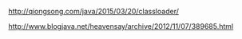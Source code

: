 
http://qiongsong.com/java/2015/03/20/classloader/

http://www.blogjava.net/heavensay/archive/2012/11/07/389685.html